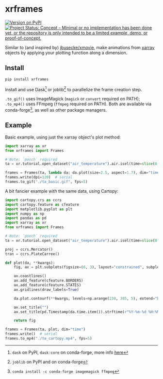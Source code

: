 # xrframes

[![Version on PyPI](https://img.shields.io/pypi/v/xrframes.svg)](https://pypi.org/project/xrframes/)
[![Project Status: Concept – Minimal or no implementation has been done yet, or the repository is only intended to be a limited example, demo, or proof-of-concept.](https://www.repostatus.org/badges/latest/concept.svg)](https://www.repostatus.org/#concept)

Similar to (and inspired by) [jbusecke/xmovie](https://github.com/jbusecke/xmovie),
make animations from [xarray](https://xarray.dev/) objects
by applying your plotting function along a dimension.

## Install

```sh
pip install xrframes
```

Install and use Dask[^a] or joblib[^b] to parallelize the frame creation step.

`.to_gif()` uses ImageMagick (`magick` or `convert` required on PATH);
`.to_mp4()` uses FFmpeg (`ffmpeg` required on PATH).
Both are available via conda-forge[^c], as well as other package managers.

## Example

Basic example, using just the xarray object's plot method:

```python
import xarray as xr
from xrframes import Frames

# Note: `pooch` required
ta = xr.tutorial.open_dataset("air_temperature").air.isel(time=slice(0, 10))

frames = Frames(ta, lambda da: da.plot(size=2.5, aspect=1.7), dim="time")
frames.write(dpi=120)  # serial
frames.to_gif("./ta_basic.gif", fps=5)
```

A bit fancier example with the same data, using Cartopy:

```python
import cartopy.crs as ccrs
import cartopy.feature as cfeature
import matplotlib.pyplot as plt
import numpy as np
import pandas as pd
import xarray as xr
from xrframes import Frames

# Note: `pooch` required
ta = xr.tutorial.open_dataset("air_temperature").air.isel(time=slice(0, 10))

proj = ccrs.Mercator()
tran = ccrs.PlateCarree()

def plot(da, **kwargs):
    fig, ax = plt.subplots(figsize=(6, 3), layout="constrained", subplot_kw=dict(projection=proj))

    ax.coastlines()
    ax.add_feature(cfeature.BORDERS)
    ax.add_feature(cfeature.STATES)
    ax.gridlines(draw_labels=True)

    da.plot.contourf(**kwargs, levels=np.arange(230, 305, 5), extend="both", ax=ax, transform=tran)

    ax.set_title("")
    ax.set_title(pd.Timestamp(da.time.item()).strftime(r"%Y-%m-%d %H:%M"), loc="left", size=10)

    return fig

frames = Frames(ta, plot, dim="time")
frames.write()  # serial
frames.to_mp4("./ta_cartopy.mp4", fps=5)
```

[^a]: `dask` on PyPI, `dask-core` on conda-forge, more info [here](https://docs.dask.org/en/stable/install.html)
[^b]: `joblib` on PyPI and on conda-forge
[^c]: `conda install -c conda-forge imagemagick ffmpeg`
